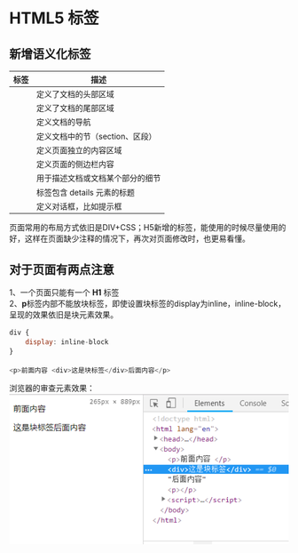# HTML5 标签

## 新增语义化标签

| 标签                  | 描述                             |
| --------------------- | -------------------------------- |
| <hrader></header>     | 定义了文档的头部区域             |
| <footer></footer>     | 定义了文档的尾部区域             |
| <nav></nav>           | 定义文档的导航                   |
| <section></section>   | 定义文档中的节（section、区段）  |
| <article></article>   | 定义页面独立的内容区域           |
| <aside></aside>       | 定义页面的侧边栏内容             |
| <detailes></detailes> | 用于描述文档或文档某个部分的细节 |
| <summary></summary>   | 标签包含 details 元素的标题      |
| <dialog></dialog>     | 定义对话框，比如提示框           |

页面常用的布局方式依旧是DIV+CSS；H5新增的标签，能使用的时候尽量使用的好，这样在页面缺少注释的情况下，再次对页面修改时，也更易看懂。

## 对于页面有两点注意 

1、一个页面只能有一个 **H1** 标签  
2、**p**标签内部不能放块标签，即使设置块标签的display为inline，inline-block，呈现的效果依旧是块元素效果。

```js
div {
    display: inline-block
}

<p>前面内容 <div>这是块标签</div>后面内容</p>
```

浏览器的审查元素效果：
![p标签内部添加块标签效果](./html-1.jpg 'p标签内部添加块标签效果')


